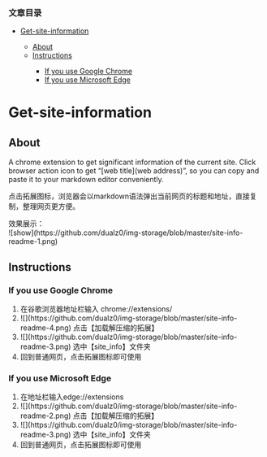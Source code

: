 <!DOCTYPE html>
<html>

<head>
  <meta charset="utf-8">
  <meta name="viewport" content="width=device-width, initial-scale=1.0">
  <title></title>
  <link rel="stylesheet" href="https://stackedit.io/style.css" />
</head>

<body class="stackedit">
  <div class="stackedit__html"><p></p><div class="toc"><h3>文章目录</h3><ul><li><a href="#Getsiteinformation_2">Get-site-information</a></li><ul><li><a href="#About_3">About</a></li><li><a href="#Instructions_11">Instructions</a></li><ul><li><a href="#If_you_use_Google_Chrome_12">If you use Google Chrome</a></li><li><a href="#If_you_use_Microsoft_Edge_19">If you use Microsoft Edge</a></li></ul></ul></ul></div><p></p>
<h1><a id="Getsiteinformation_2"></a>Get-site-information</h1>
<h2><a id="About_3"></a>About</h2>
<p>A chrome extension to get significant information of the current site. Click browser action icon to get “[web title](web address)”, so you can copy and paste it to your markdown editor conveniently.</p>
<p>点击拓展图标，浏览器会以markdown语法弹出当前网页的标题和地址，直接复制，整理网页更方便。</p>
<p>效果展示：<br>
![show](https://github.com/dualz0/img-storage/blob/master/site-info-readme-1.png)   </p>
<h2><a id="Instructions_11"></a>Instructions</h2>
<h3><a id="If_you_use_Google_Chrome_12"></a>If you use Google Chrome</h3>
<ol>
<li>在谷歌浏览器地址栏输入 chrome://extensions/</li>
<li>![](https://github.com/dualz0/img-storage/blob/master/site-info-readme-4.png)  
  点击【加载解压缩的拓展】</li>
<li>![](https://github.com/dualz0/img-storage/blob/master/site-info-readme-3.png)  
 选中【site_info】文件夹</li>
<li>回到普通网页，点击拓展图标即可使用</li>
</ol>
<h3><a id="If_you_use_Microsoft_Edge_19"></a>If you use Microsoft Edge</h3>
<ol>
<li>在地址栏输入edge://extensions</li>
<li>![](https://github.com/dualz0/img-storage/blob/master/site-info-readme-2.png)  
 点击【加载解压缩的拓展】</li>
<li>![](https://github.com/dualz0/img-storage/blob/master/site-info-readme-3.png)  
 选中【site_info】文件夹</li>
<li>回到普通网页，点击拓展图标即可使用</li>
</ol>
</div>
</body>

</html>
